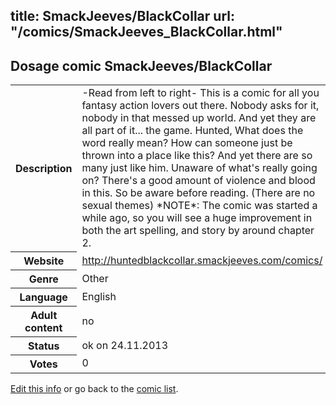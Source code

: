 title: SmackJeeves/BlackCollar
url: "/comics/SmackJeeves_BlackCollar.html"
---
Dosage comic SmackJeeves/BlackCollar
-----------------------------------------

<p id="msg"></p>
<script type="text/javascript">
if (window.location.search === '?edit_info_mail=sent_ok') {
  var elem = document.getElementById("msg");
  elem.innerHTML = 'Edited information sucessfully sent for review, which is usually done daily. Thanks!';
  elem.className = 'ok';
}
</script>
<table class="comicinfo">
<tr>
<th>Description</th><td>-Read from left to right- This is a comic for all you fantasy action lovers out there. Nobody asks for it, nobody in that messed up world. And yet they are all part of it... the game. Hunted, What does the word really mean? How can someone just be thrown into a place like this? And yet there are so many just like him. Unaware of what's really going on? There's a good amount of violence and blood in this. So be aware before reading. (There are no sexual themes) *NOTE*: The comic was started a while ago, so you will see a huge improvement in both the art spelling, and story by around chapter 2.</td>
</tr>
<tr>
<th>Website</th><td><a href="http://huntedblackcollar.smackjeeves.com/comics/">http://huntedblackcollar.smackjeeves.com/comics/</a></td>
</tr>
<tr>
<th>Genre</th><td>Other</td>
</tr>
<tr>
<th>Language</th><td>English</td>
</tr>
<tr>
<th>Adult content</th><td>no</td>
</tr>
<tr>
<th>Status</th><td>ok on 24.11.2013</td>
</tr>
<tr>
<th>Votes</th><td>0</td>
</tr>
</table>

[Edit this info](SmackJeeves_BlackCollar_edit.html) or go back to the [comic list](../comic-index.html).
